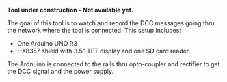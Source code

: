 **Tool under construction - Not available yet.**

The goal of this tool is to watch and record the DCC messages going thru the network where the tool is connected.
This setup includes:
  - One Arduino UNO R3
  - HX8357 shield with 3.5" TFT display and one SD card reader.

The Ardnuino is connected to the rails thru opto-coupler and rectifier to get the DCC signal and the power supply.

